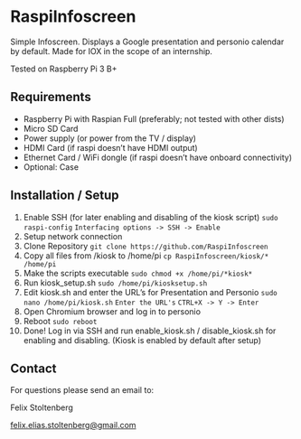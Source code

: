 # RaspiInfoscreen
Simple Infoscreen. Displays a Google presentation and personio calendar by default.
Made for IOX in the scope of an internship.

Tested on Raspberry Pi 3 B+
## Requirements
* Raspberry Pi with Raspian Full (preferably; not tested with other dists)
* Micro SD Card
* Power supply (or power from the TV / display)
* HDMI Card (if raspi doesn’t have HDMI output)
* Ethernet Card / WiFi dongle (if raspi doesn’t have onboard connectivity)
* Optional: Case
## Installation / Setup
1. Enable SSH (for later enabling and disabling of  the kiosk script)
`sudo raspi-config`
`Interfacing options -> SSH -> Enable`
2. Setup network connection
3. Clone Repository
`git clone https://github.com/RaspiInfoscreen`
5. Copy all files from /kiosk to /home/pi
`cp RaspiInfoscreen/kiosk/* /home/pi`
6. Make the scripts executable
`sudo chmod +x /home/pi/*kiosk*`
6. Run kiosk_setup.sh
`sudo /home/pi/kiosksetup.sh`
7. Edit kiosk.sh and enter the URL’s for Presentation and Personio
`sudo nano /home/pi/kiosk.sh`
`Enter the URL's`
`CTRL+X -> Y -> Enter`
8. Open Chromium browser and log in to personio
9. Reboot
`sudo reboot`
10. Done!
Log in via SSH and run enable_kiosk.sh / disable_kiosk.sh for enabling and disabling. (Kiosk is enabled by default after setup)

## Contact
For questions please send an email to:

Felix Stoltenberg

felix.elias.stoltenberg@gmail.com
